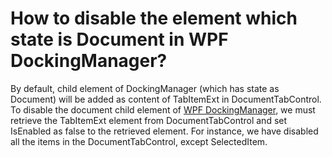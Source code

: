 # How to disable the element which state is Document in WPF DockingManager?

By default, child element of DockingManager (which has state as Document) will be added as content of TabItemExt in DocumentTabControl. To disable the document child element of [WPF DockingManager](https://www.syncfusion.com/wpf-controls/docking), we must retrieve the TabItemExt element from DocumentTabControl and set IsEnabled as false to the retrieved element. For instance, we have disabled all the items in the DocumentTabControl, except SelectedItem.